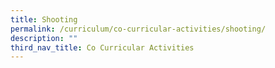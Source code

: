 ```yaml
---
title: Shooting
permalink: /curriculum/co-curricular-activities/shooting/
description: ""
third_nav_title: Co Curricular Activities
---
```

